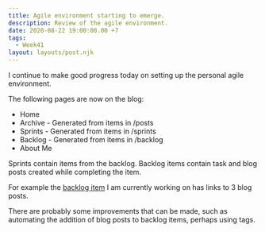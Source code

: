 ```yaml
---
title: Agile environment starting to emerge.
description: Review of the agile environment.
date: 2020-08-22 19:00:00.00 +7
tags:
  - Week41
layout: layouts/post.njk
---
```

I continue to make good progress today on setting up the personal agile environment.

The following pages are now on the blog:

- Home
- Archive - Generated from items in /posts
- Sprints - Generated from items in /sprints
- Backlog - Generated from items in /backlog
- About Me

Sprints contain items from the backlog. Backlog items contain task and blog posts created while completing the item.

For example the [backlog item](/stories/setup-personal-agile-environment) I am currently working on has links to 3 blog posts.

There are probably some improvements that can be made, such as automating the addition of blog posts to backlog items, perhaps using tags.
